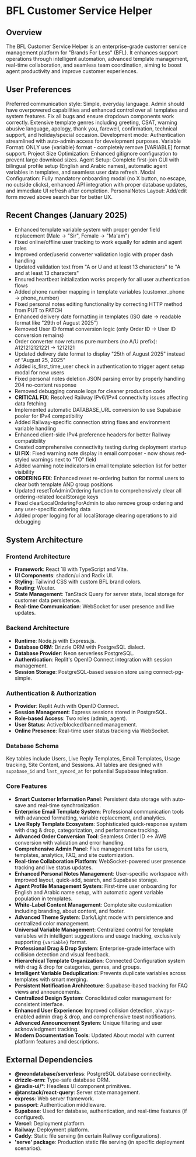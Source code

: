 # BFL Customer Service Helper

## Overview
The BFL Customer Service Helper is an enterprise-grade customer service management platform for "Brands For Less" (BFL). It enhances support operations through intelligent automation, advanced template management, real-time collaboration, and seamless team coordination, aiming to boost agent productivity and improve customer experiences.

## User Preferences
Preferred communication style: Simple, everyday language.
Admin should have overpowered capabilities and enhanced control over all templates and system features.
Fix all bugs and ensure dropdown components work correctly.
Extensive template genres including greeting, CSAT, warning abusive language, apology, thank you, farewell, confirmation, technical support, and holiday/special occasion.
Development mode: Authentication streamlined with auto-admin access for development purposes.
Variable Format: ONLY use {variable} format - completely remove [VARIABLE] format support.
Project Size Optimization: Enhanced gitignore configuration to prevent large download sizes.
Agent Setup: Complete first-join GUI with bilingual profile setup (English and Arabic names), automatic agent variables in templates, and seamless user data refresh.
Modal Configuration: Fully mandatory onboarding modal (no X button, no escape, no outside clicks), enhanced API integration with proper database updates, and immediate UI refresh after completion.
PersonalNotes Layout: Add/edit form moved above search bar for better UX.

## Recent Changes (January 2025)
- Enhanced template variable system with proper gender field replacement (Male → "Sir", Female → "Ma'am")
- Fixed online/offline user tracking to work equally for admin and agent roles  
- Improved order/userid converter validation logic with proper dash handling
- Updated validation text from "A or U and at least 13 characters" to "A and at least 13 characters"
- Ensured heartbeat initialization works properly for all user authentication flows
- Added phone number mapping in template variables (customer_phone → phone_number)
- Fixed personal notes editing functionality by correcting HTTP method from PUT to PATCH
- Enhanced delivery date formatting in templates (ISO date → readable format like "29th of August 2025")
- Removed User ID format conversion logic (only Order ID → User ID conversion remains)
- Order converter now returns pure numbers (no A/U prefix): A121212121221 → 1212121
- Updated delivery date format to display "25th of August 2025" instead of "August 25, 2025"  
- Added is_first_time_user check in authentication to trigger agent setup modal for new users
- Fixed personal notes deletion JSON parsing error by properly handling 204 no-content response
- Removed debugging console logs for cleaner production code
- **CRITICAL FIX**: Resolved Railway IPv6/IPv4 connectivity issues affecting data fetching
- Implemented automatic DATABASE_URL conversion to use Supabase pooler for IPv4 compatibility
- Added Railway-specific connection string fixes and environment variable handling
- Enhanced client-side IPv4 preference headers for better Railway compatibility
- Created comprehensive connectivity testing during deployment startup
- **UI FIX**: Fixed warning note display in email composer - now shows red-styled warnings next to "TO" field
- Added warning note indicators in email template selection list for better visibility
- **ORDERING FIX**: Enhanced reset re-ordering button for normal users to clear both template AND group positions
- Updated resetToAdminOrdering function to comprehensively clear all ordering-related localStorage keys
- Fixed clearLocalOrderingForAdmin to also remove group ordering and any user-specific ordering data
- Added proper logging for all localStorage clearing operations to aid debugging

## System Architecture

### Frontend Architecture
- **Framework**: React 18 with TypeScript and Vite.
- **UI Components**: shadcn/ui and Radix UI.
- **Styling**: Tailwind CSS with custom BFL brand colors.
- **Routing**: Wouter.
- **State Management**: TanStack Query for server state, local storage for customer data persistence.
- **Real-time Communication**: WebSocket for user presence and live updates.

### Backend Architecture
- **Runtime**: Node.js with Express.js.
- **Database ORM**: Drizzle ORM with PostgreSQL dialect.
- **Database Provider**: Neon serverless PostgreSQL.
- **Authentication**: Replit's OpenID Connect integration with session management.
- **Session Storage**: PostgreSQL-based session store using connect-pg-simple.

### Authentication & Authorization
- **Provider**: Replit Auth with OpenID Connect.
- **Session Management**: Express sessions stored in PostgreSQL.
- **Role-based Access**: Two roles (admin, agent).
- **User Status**: Active/blocked/banned management.
- **Online Presence**: Real-time user status tracking via WebSocket.

### Database Schema
Key tables include Users, Live Reply Templates, Email Templates, Usage tracking, Site Content, and Sessions. All tables are designed with `supabase_id` and `last_synced_at` for potential Supabase integration.

### Core Features
- **Smart Customer Information Panel**: Persistent data storage with auto-save and real-time synchronization.
- **Enterprise Email Template System**: Professional communication tools with advanced formatting, variable replacement, and analytics.
- **Live Reply Template Ecosystem**: Sophisticated quick-response system with drag & drop, categorization, and performance tracking.
- **Advanced Order Conversion Tool**: Seamless Order ID ↔ AWB conversion with validation and error handling.
- **Comprehensive Admin Panel**: Five management tabs for users, templates, analytics, FAQ, and site customization.
- **Real-time Collaboration Platform**: WebSocket-powered user presence tracking and live status updates.
- **Enhanced Personal Notes Management**: User-specific workspace with improved layout, quick-add, search, and Supabase storage.
- **Agent Profile Management System**: First-time user onboarding for English and Arabic name setup, with automatic agent variable population in templates.
- **White-Label Content Management**: Complete site customization including branding, about content, and footer.
- **Advanced Theme System**: Dark/Light mode with persistence and centralized color management.
- **Universal Variable Management**: Centralized control for template variables with intelligent suggestions and usage tracking, exclusively supporting `{variable}` format.
- **Professional Drag & Drop System**: Enterprise-grade interface with collision detection and visual feedback.
- **Hierarchical Template Organization**: Connected Configuration system with drag & drop for categories, genres, and groups.
- **Intelligent Variable Deduplication**: Prevents duplicate variables across templates with smart merging.
- **Persistent Notification Architecture**: Supabase-based tracking for FAQ views and announcements.
- **Centralized Design System**: Consolidated color management for consistent interface.
- **Enhanced User Experience**: Improved collision detection, always-enabled admin drag & drop, and comprehensive toast notifications.
- **Advanced Announcement System**: Unique filtering and user acknowledgment tracking.
- **Modern Documentation Tools**: Updated About modal with current platform features and descriptions.

## External Dependencies

- **@neondatabase/serverless**: PostgreSQL database connectivity.
- **drizzle-orm**: Type-safe database ORM.
- **@radix-ui/***: Headless UI component primitives.
- **@tanstack/react-query**: Server state management.
- **express**: Web server framework.
- **passport**: Authentication middleware.
- **Supabase**: Used for database, authentication, and real-time features (if configured).
- **Vercel**: Deployment platform.
- **Railway**: Deployment platform.
- **Caddy**: Static file serving (in certain Railway configurations).
- **'serve' package**: Production static file serving (in specific deployment scenarios).